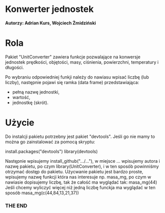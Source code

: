 # Konwerter jednostek 
**Autorzy: 
Adrian Kurs, 
Wojciech Żmidziński**

# Rola

Pakiet "UnitConverter" zawiera funkcje pozwalające na konwersje jednostek prędkości, objętości, masy, ciśnienia, powierzchni, temperatury i długości.

Po wybraniu odpowiedniej funkji należy do nawiasu wpisać liczbę (lub liczby), następnie pojawi się ramka (data frame) przedstawiająca: 
- pełną nazwę jednostki, 
- wartość, 
- jednostkę (skrót).

# Użycie

Do instalcji pakietu potrzebny jest pakiet "devtools". Jeśli go nie mamy to można go zainstalować za pomocą skryptu:

install.packages("devtools")
library(devtools) 

Następnie wpisujemy install_github(".../..."), w miejsce ... wpisujemy autora i nazwę pakietu, po czym library(UnitConverter), i w ten sposób powinniśmy otrzymać dostęp do pakietu. Użycwanie pakietu jest bardzo proste, wpisujemy nazwę funkcji która nas interesuje np. masa_mg, po czym w nawiasie dopisujemy liczbę, tak że całość ma wyglądać tak: masa_mg(44) 
Jeśli chcemy wyliczyć więcej niż jedną liczbę funckja ma wyglądać w ten sposób masa_mg(c(44,84,13,21,37)) 

### THE END
